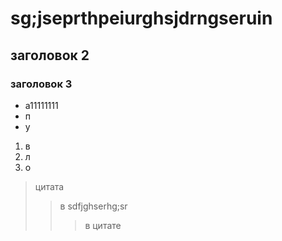 # sg;jseprthpeiurghsjdrngseruin
## заголовок 2
### заголовок 3
* а11111111
* п
* у

1. в
6. л
9. о
> цитата
>>  в sdfjghserhg;sr
>>> в цитате
